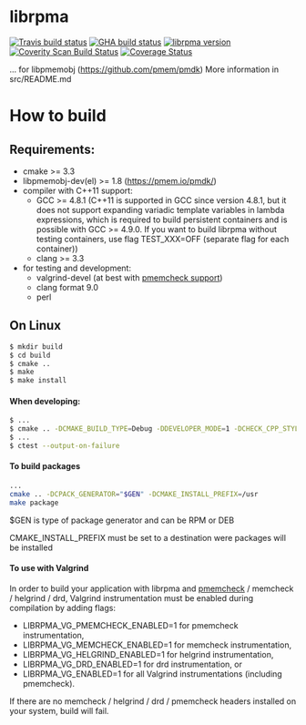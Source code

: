 librpma
===============

[![Travis build status](https://travis-ci.org/ldorau/librpma.svg?branch=master)](https://travis-ci.org/ldorau/librpma)
[![GHA build status](https://github.com/ldorau/librpma/workflows/RPMA/badge.svg)](https://github.com/ldorau/librpma/actions)
[![librpma version](https://img.shields.io/github/tag/ldorau/librpma.svg)](https://github.com/ldorau/librpma/releases/latest)
[![Coverity Scan Build Status](https://scan.coverity.com/projects/15911/badge.svg)](https://scan.coverity.com/projects/pmem-librpma)
[![Coverage Status](https://codecov.io/github/ldorau/librpma/coverage.svg?branch=master)](https://codecov.io/gh/ldorau/librpma/branch/master)

... for libpmemobj (https://github.com/pmem/pmdk)
More information in src/README.md

# How to build #

## Requirements: ##
- cmake >= 3.3
- libpmemobj-dev(el) >= 1.8 (https://pmem.io/pmdk/)
- compiler with C++11 support:
	- GCC >= 4.8.1 (C++11 is supported in GCC since version 4.8.1, but it does not support expanding variadic template variables in lambda expressions, which is required to build persistent containers and is possible with GCC >= 4.9.0. If you want to build librpma without testing containers, use flag TEST_XXX=OFF (separate flag for each container))
	- clang >= 3.3
- for testing and development:
	- valgrind-devel (at best with [pmemcheck support](https://github.com/pmem/valgrind))
	- clang format 9.0
	- perl

## On Linux ##

```sh
$ mkdir build
$ cd build
$ cmake ..
$ make
$ make install
```

#### When developing: ####
```sh
$ ...
$ cmake .. -DCMAKE_BUILD_TYPE=Debug -DDEVELOPER_MODE=1 -DCHECK_CPP_STYLE=1
$ ...
$ ctest --output-on-failure
```

#### To build packages ####
```sh
...
cmake .. -DCPACK_GENERATOR="$GEN" -DCMAKE_INSTALL_PREFIX=/usr
make package
```

$GEN is type of package generator and can be RPM or DEB

CMAKE_INSTALL_PREFIX must be set to a destination were packages will be installed

#### To use with Valgrind ####

In order to build your application with librpma and
[pmemcheck](https://github.com/pmem/valgrind) / memcheck / helgrind / drd,
Valgrind instrumentation must be enabled during compilation by adding flags:
- LIBRPMA_VG_PMEMCHECK_ENABLED=1 for pmemcheck instrumentation,
- LIBRPMA_VG_MEMCHECK_ENABLED=1 for memcheck instrumentation,
- LIBRPMA_VG_HELGRIND_ENABLED=1 for helgrind instrumentation,
- LIBRPMA_VG_DRD_ENABLED=1 for drd instrumentation, or
- LIBRPMA_VG_ENABLED=1 for all Valgrind instrumentations (including pmemcheck).

If there are no memcheck / helgrind / drd / pmemcheck headers installed on your
system, build will fail.
